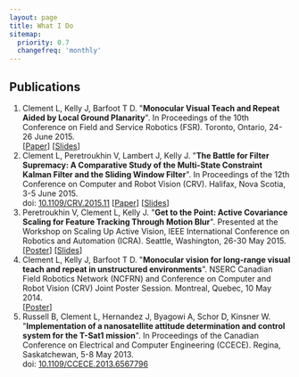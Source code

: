 ```yaml
---
layout: page
title: What I Do
sitemap:
  priority: 0.7
  changefreq: 'monthly'
---
```


## Publications
<div class="pub-list"> <ol>

<li> Clement L, Kelly J, Barfoot T D. "<b>Monocular Visual Teach and Repeat Aided by Local Ground Planarity</b>". In Proceedings of the 10th Conference on Field and Service Robotics (FSR). Toronto, Ontario, 24-26 June 2015.<br/>
  [<a href="{{ site.url }}/assets/docs/fsr2015_monoVTR_paper.pdf">Paper</a>] [<a href="{{ site.url }}/assets/docs/fsr2015_monoVTR_slides.pdf">Slides</a>]
</li>

<li> Clement L, Peretroukhin V, Lambert J, Kelly J. "<b>The Battle for Filter Supremacy: A Comparative Study of the Multi-State Constraint Kalman Filter and the Sliding Window Filter</b>". In Proceedings of the 12th Conference on Computer and Robot Vision (CRV). Halifax, Nova Scotia, 3-5 June 2015.<br/>
  doi: <a href="http://dx.doi.org/10.1109/CRV.2015.11">10.1109/CRV.2015.11</a> [<a href="{{ site.url }}/assets/docs/crv2015_battle_paper.pdf">Paper</a>] [<a href="{{ site.url }}/assets/docs/crv2015_battle_slides.pdf">Slides</a>]
</li>

<li> Peretroukhin V, Clement L, Kelly J. "<b>Get to the Point: Active Covariance Scaling for Feature Tracking Through Motion Blur</b>". Presented at the Workshop on Scaling Up Active Vision, IEEE International Conference on Robotics and Automation (ICRA). Seattle, Washington, 26-30 May 2015.<br/>
  [<a href="{{ site.url }}/assets/docs/icra2015_blur_poster.pdf">Poster</a>] [<a href="{{ site.url }}/assets/docs/icra2015_blur_slides.pdf">Slides</a>]
</li>

<li> Clement L, Kelly J, Barfoot T D. "<b>Monocular vision for long-range visual teach and repeat in unstructured environments</b>". NSERC Canadian Field Robotics Network (NCFRN) and Conference on Computer and Robot Vision (CRV) Joint Poster Session. Montreal, Quebec, 10 May 2014.<br/>
  [<a href="{{ site.url }}/assets/docs/ncfrn2014_monoVTR_poster.pdf">Poster</a>]
</li>

<li> Russell B, Clement L, Hernandez J, Byagowi A, Schor D, Kinsner W. "<b>Implementation of a nanosatellite attitude determination and control system for the T-Sat1 mission</b>". In Proceedings of the Canadian Conference on Electrical and Computer Engineering (CCECE). Regina, Saskatchewan, 5-8 May 2013. <br/>
  doi: <a href="http://dx.doi.org/10.1109/CCECE.2013.6567796">10.1109/CCECE.2013.6567796</a>
</li>

</ol> </div>


<!-- ## On The Side
<ul>

<li> <b>Director of Finance, <a href="http://seds.ca">SEDS-Canada</a></b>. SEDS-Canada is the Canadian branch of Students for the Exploration and Development of Space (SEDS), an international group of student-run organizations dedicated to promoting public interest in space. </li>

</ul> -->
